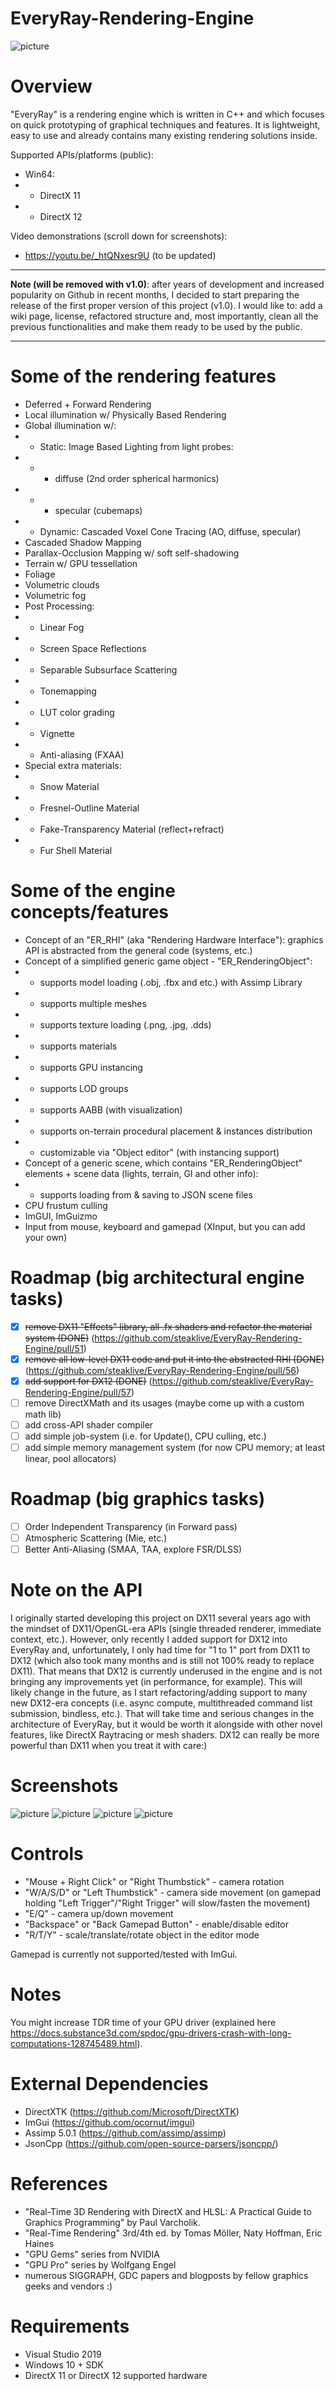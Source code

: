 # EveryRay-Rendering-Engine

![picture](screenshots/EveryRay_testScene_simple.png)

# Overview
"EveryRay" is a rendering engine which is written in C++ and which focuses on quick prototyping of graphical techniques and features. It is lightweight, easy to use and already contains many existing rendering solutions inside.

Supported APIs/platforms (public):
- Win64:
- - DirectX 11
- - DirectX 12

Video demonstrations (scroll down for screenshots):
- https://youtu.be/_htQNxesr9U (to be updated)

***
**Note (will be removed with v1.0)**: after years of development and increased popularity on Github in recent months, I decided to start preparing the release of the first proper version of this project (v1.0). I would like to: add a wiki page, license, refactored structure and, most importantly, clean all the previous functionalities and make them ready to be used by the public. 
***

# Some of the rendering features
- Deferred + Forward Rendering
- Local illumination w/ Physically Based Rendering
- Global illumination w/:
- - Static: Image Based Lighting from light probes:
- - - diffuse (2nd order spherical harmonics)
- - - specular (cubemaps)
- - Dynamic: Cascaded Voxel Cone Tracing (AO, diffuse, specular)
- Cascaded Shadow Mapping
- Parallax-Occlusion Mapping w/ soft self-shadowing
- Terrain w/ GPU tessellation
- Foliage
- Volumetric clouds
- Volumetric fog
- Post Processing:
- - Linear Fog
- - Screen Space Reflections
- - Separable Subsurface Scattering
- - Tonemapping
- - LUT color grading
- - Vignette
- - Anti-aliasing (FXAA)
- Special extra materials:
- - Snow Material
- - Fresnel-Outline Material
- - Fake-Transparency Material (reflect+refract)
- - Fur Shell Material

# Some of the engine concepts/features
- Concept of an "ER_RHI" (aka "Rendering Hardware Interface"): graphics API is abstracted from the general code (systems, etc.)
- Concept of a simplified generic game object - "ER_RenderingObject":
- - supports model loading (.obj, .fbx and etc.) with Assimp Library
- - supports multiple meshes
- - supports texture loading (.png, .jpg, .dds)
- - supports materials
- - supports GPU instancing
- - supports LOD groups
- - supports AABB (with visualization)
- - supports on-terrain procedural placement & instances distribution
- - customizable via "Object editor" (with instancing support)
- Concept of a generic scene, which contains "ER_RenderingObject" elements + scene data (lights, terrain, GI and other info):
- - supports loading from & saving to JSON scene files
- CPU frustum culling
- ImGUI, ImGuizmo
- Input from mouse, keyboard and gamepad (XInput, but you can add your own)
 
# Roadmap (big architectural engine tasks)
 * [X] <del>remove DX11 "Effects" library, all .fx shaders and refactor the material system (DONE)</del> (https://github.com/steaklive/EveryRay-Rendering-Engine/pull/51)
 * [X] <del>remove all low-level DX11 code and put it into the abstracted RHI (DONE)</del> (https://github.com/steaklive/EveryRay-Rendering-Engine/pull/56)
 * [X] <del>add support for DX12 (DONE)</del> (https://github.com/steaklive/EveryRay-Rendering-Engine/pull/57)
 * [ ] remove DirectXMath and its usages (maybe come up with a custom math lib)
 * [ ] add cross-API shader compiler
 * [ ] add simple job-system (i.e. for Update(), CPU culling, etc.)
 * [ ] add simple memory management system (for now CPU memory; at least linear, pool allocators)

# Roadmap (big graphics tasks)
 * [ ] Order Independent Transparency (in Forward pass)
 * [ ] Atmospheric Scattering (Mie, etc.)
 * [ ] Better Anti-Aliasing (SMAA, TAA, explore FSR/DLSS)

# Note on the API
I originally started developing this project on DX11 several years ago with the mindset of DX11/OpenGL-era APIs (single threaded renderer, immediate context, etc.). However, only recently I added support for DX12 into EveryRay and, unfortunately, I only had time for "1 to 1" port from DX11 to DX12 (which also took many months and is still not 100% ready to replace DX11). That means that DX12 is currently underused in the engine and is not bringing any improvements yet (in performance, for example). This will likely change in the future, as I start refactoring/adding support to many new DX12-era concepts (i.e. async compute, multithreaded command list submission, bindless, etc.). That will take time and serious changes in the architecture of EveryRay, but it would be worth it alongside with other novel features, like DirectX Raytracing or mesh shaders. DX12 can really be more powerful than DX11 when you treat it with care:)

# Screenshots

![picture](screenshots/EveryRaySponza.png)
![picture](screenshots/EveryRayMaterials.png)
![picture](screenshots/EveryRayTerrain.png)
![picture](screenshots/EveryRayWater.png)

# Controls
- "Mouse + Right Click" or "Right Thumbstick" - camera rotation
- "W/A/S/D" or "Left Thumbstick" - camera side movement (on gamepad holding "Left Trigger"/"Right Trigger" will slow/fasten the movement)
- "E/Q" - camera up/down movement
- "Backspace" or "Back Gamepad Button" - enable/disable editor
- "R/T/Y" - scale/translate/rotate object in the editor mode

Gamepad is currently not supported/tested with ImGui.

# Notes
You might increase TDR time of your GPU driver (explained here https://docs.substance3d.com/spdoc/gpu-drivers-crash-with-long-computations-128745489.html).

# External Dependencies
- DirectXTK (https://github.com/Microsoft/DirectXTK)
- ImGui (https://github.com/ocornut/imgui)
- Assimp 5.0.1 (https://github.com/assimp/assimp)
- JsonCpp (https://github.com/open-source-parsers/jsoncpp/)

# References
- "Real-Time 3D Rendering with DirectX and HLSL: A Practical Guide to Graphics Programming" by Paul Varcholik.
- "Real-Time Rendering" 3rd/4th ed. by Tomas Möller, Naty Hoffman, Eric Haines
- "GPU Gems" series from NVIDIA
- "GPU Pro" series by Wolfgang Engel
- numerous SIGGRAPH, GDC papers and blogposts by fellow graphics geeks and vendors :)
 
# Requirements
- Visual Studio 2019
- Windows 10 + SDK
- DirectX 11 or DirectX 12 supported hardware
